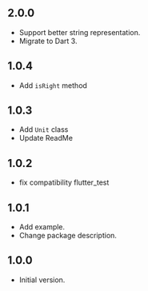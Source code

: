 ## 2.0.0

- Support better string representation.
- Migrate to Dart 3.

## 1.0.4

- Add `isRight` method

## 1.0.3

- Add `Unit` class
- Update ReadMe

## 1.0.2

- fix compatibility flutter_test

## 1.0.1

- Add example.
- Change package description.

## 1.0.0

- Initial version.
